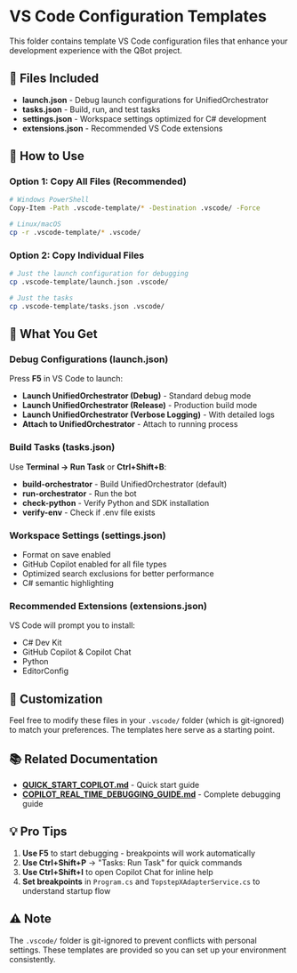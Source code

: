 # VS Code Configuration Templates

This folder contains template VS Code configuration files that enhance your development experience with the QBot project.

## 📁 Files Included

- **launch.json** - Debug launch configurations for UnifiedOrchestrator
- **tasks.json** - Build, run, and test tasks
- **settings.json** - Workspace settings optimized for C# development
- **extensions.json** - Recommended VS Code extensions

## 🚀 How to Use

### Option 1: Copy All Files (Recommended)

```bash
# Windows PowerShell
Copy-Item -Path .vscode-template/* -Destination .vscode/ -Force

# Linux/macOS
cp -r .vscode-template/* .vscode/
```

### Option 2: Copy Individual Files

```bash
# Just the launch configuration for debugging
cp .vscode-template/launch.json .vscode/

# Just the tasks
cp .vscode-template/tasks.json .vscode/
```

## 🎯 What You Get

### Debug Configurations (launch.json)

Press **F5** in VS Code to launch:

- **Launch UnifiedOrchestrator (Debug)** - Standard debug mode
- **Launch UnifiedOrchestrator (Release)** - Production build mode  
- **Launch UnifiedOrchestrator (Verbose Logging)** - With detailed logs
- **Attach to UnifiedOrchestrator** - Attach to running process

### Build Tasks (tasks.json)

Use **Terminal → Run Task** or **Ctrl+Shift+B**:

- **build-orchestrator** - Build UnifiedOrchestrator (default)
- **run-orchestrator** - Run the bot
- **check-python** - Verify Python and SDK installation
- **verify-env** - Check if .env file exists

### Workspace Settings (settings.json)

- Format on save enabled
- GitHub Copilot enabled for all file types
- Optimized search exclusions for better performance
- C# semantic highlighting

### Recommended Extensions (extensions.json)

VS Code will prompt you to install:

- C# Dev Kit
- GitHub Copilot & Copilot Chat
- Python
- EditorConfig

## 🔧 Customization

Feel free to modify these files in your `.vscode/` folder (which is git-ignored) to match your preferences. The templates here serve as a starting point.

## 📚 Related Documentation

- **[QUICK_START_COPILOT.md](../QUICK_START_COPILOT.md)** - Quick start guide
- **[COPILOT_REAL_TIME_DEBUGGING_GUIDE.md](../COPILOT_REAL_TIME_DEBUGGING_GUIDE.md)** - Complete debugging guide

## 💡 Pro Tips

1. **Use F5** to start debugging - breakpoints will work automatically
2. **Use Ctrl+Shift+P** → "Tasks: Run Task" for quick commands
3. **Use Ctrl+Shift+I** to open Copilot Chat for inline help
4. **Set breakpoints** in `Program.cs` and `TopstepXAdapterService.cs` to understand startup flow

## ⚠️ Note

The `.vscode/` folder is git-ignored to prevent conflicts with personal settings. These templates are provided so you can set up your environment consistently.
